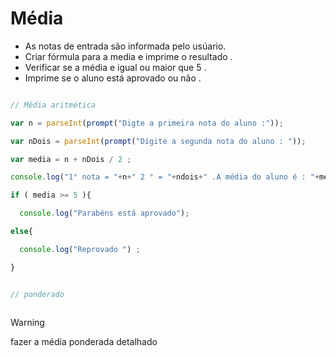 

# Média 

* As notas de entrada são informada pelo usúario.
* Criar fórmula para a media e imprime o resultado  . 
* Verificar se a média e igual ou maior que 5 .
* Imprime se o aluno está aprovado ou não .

```javascript

// Média aritmética 

var n = parseInt(prompt("Digte a primeira nota do aluno :"));

var nDois = parseInt(prompt("Digite a segunda nota do aluno : "));

var media = n + nDois / 2 ; 

console.log("1° nota = "+n+" 2 ° = "+ndois+" .A média do aluno é : "+media);

if ( media >= 5 ){

  console.log("Parabéns está aprovado");

else{

  console.log("Reprovado ") ;

}


// ponderado



```

>[!warning] 
> fazer a média ponderada detalhado 